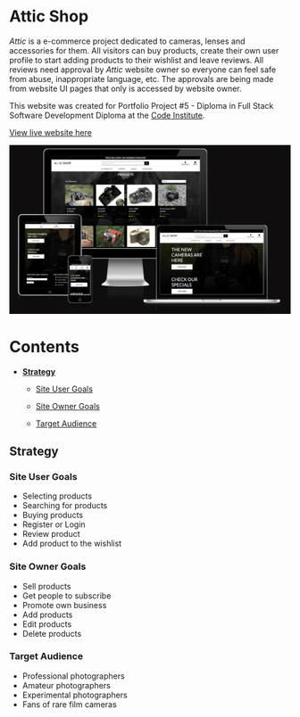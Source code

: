 # **Attic Shop**

*Attic* is a e-commerce project dedicated to cameras, lenses and accessories for them. All visitors can buy products, create their own user profile to start adding products to their wishlist and leave reviews. All reviews need approval by *Attic* website owner so everyone can feel safe from abuse, inappropriate language, etc. The approvals are being made from website UI pages that only is accessed by website owner.

This website was created for Portfolio Project #5 - Diploma in Full Stack Software Development Diploma at the [Code Institute](https://www.codeinstitute.net).

[View live website here](https://atticstore-95ba3f90b672.herokuapp.com/)

![United responsive design](readme/images/responsive.png)

# Contents

* [**Strategy**](<#strategy>)

    * [Site User Goals](<#site-user-goals>)
    
    * [Site Owner Goals](<#site-owner-goals>)
    
    * [Target Audience](#target-audience)

## Strategy

### Site User Goals

- Selecting products
- Searching for products
- Buying products
- Register or Login
- Review product
- Add product to the wishlist

### Site Owner Goals

- Sell products
- Get people to subscribe
- Promote own business
- Add products
- Edit products
- Delete products

### Target Audience

- Professional photographers
- Amateur photographers
- Experimental photographers
- Fans of rare film cameras
